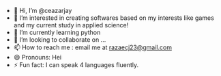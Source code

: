 - 👋 Hi, I’m @ceazarjay
- 👀 I’m interested in creating softwares based on my interests like games and my current study in applied science!
- 🌱 I’m currently learning python
- 💞️ I’m looking to collaborate on ...
- 📫 How to reach me : email me at razaecj23@gmail.com
- 😄 Pronouns: Hei
- ⚡ Fun fact: I can speak 4 languages fluently. 

<!---
ceazarjay/ceazarjay is a ✨ special ✨ repository because its `README.md` (this file) appears on your GitHub profile.
You can click the Preview link to take a look at your changes.
--->
